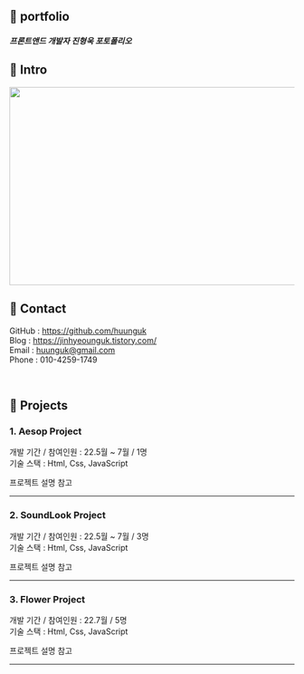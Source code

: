 ## 📌 portfolio

##### 프론트앤드 개발자 진형욱 포토폴리오

## 📌 Intro
<img src="https://user-images.githubusercontent.com/100752008/177001479-896920c6-8534-4b59-aa04-0f54f29ae473.jpg" width="600" height="350">

<br>

## 📌 Contact
GitHub : https://github.com/huunguk <br>
Blog : https://jinhyeounguk.tistory.com/ <br>
Email : huunguk@gmail.com <br>
Phone : 010-4259-1749<br>

<br>

## 📌 Projects 
### 1. Aesop Project
  개발 기간 / 참여인원 : 22.5월 ~ 7월 / 1명<br>
  기술 스택 : Html, Css, JavaScript
  
  프로젝트 설명 참고
  <br>
- - -

### 2. SoundLook Project
  개발 기간 / 참여인원 : 22.5월 ~ 7월 / 3명<br>
  기술 스택 : Html, Css, JavaScript
  
  프로젝트 설명 참고
  <br>
- - -

### 3. Flower Project 
  개발 기간 / 참여인원 : 22.7월 / 5명<br>
  기술 스택 : Html, Css, JavaScript
  
  프로젝트 설명 참고<br>
- - -

